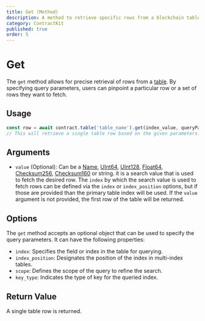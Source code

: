 ```yaml
---
title: Get (Method)
description: A method to retrieve specific rows from a blockchain table based on certain query parameters.
category: ContractKit
published: true
order: 5
---
```


# Get

The `get` method allows for precise retrieval of rows from a [table](/docs/contract-kit/table). By specifying query parameters, users can pinpoint a particular row or a set of rows they want to fetch.

## Usage

```typescript
const row = await contract.table('table_name').get(index_value, queryParams);  
// This will retrieve a single table row based on the given parameters.
```

## Arguments

- `value` (Optional): Can be a [Name](/docs/antelope/name), [UInt64](/docs/antelope/uint64), [UInt128](/docs/antelope/uint128), [Float64](/docs/antelope/float64), [Checksum256](/docs/antelope/checksum256), [Checksum160](/docs/antelope/checksum160) or string. it is a search value that is used to fetch the desired row. The `index` by which the search value is used to fetch rows can be defined via the `index` or `index_position` options, but if those are provided than the primary table index will be used. If the `value` argument is not provided, the first row of the table will be returned.
  
## Options

The `get` method accepts an optional object that can be used to specify the query parameters. It can have the following properties:

- `index`: Specifies the field or index in the table for querying.
- `index_position`: Designates the position of the index in multi-index tables.
- `scope`: Defines the scope of the query to refine the search.
- `key_type`: Indicates the type of key for the queried index.

## Return Value

A single table row is returned.